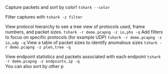 Capture packets and sort by color!
`tshark --color`

Filter captures with `tshark -z filter`

View protocol hierarchy to see a tree view of protocols used, frame numbers, and packet sizes.
 `tshark -r demo.pcapng -z io,phs -q`
Add filters to focus on specific protocols (for example UDP)
`tshark -r demo.pcapng -z io,udp -q`
View a table of packet sizes to identify anomalous sizes
`tshark -r demo.pcapng -z plen,tree -q`

View endpoint statistics and packets associated with each endpoint
`tshark -r demo.pcapng -z endpoints,ip -q`\
You can also sort by other p